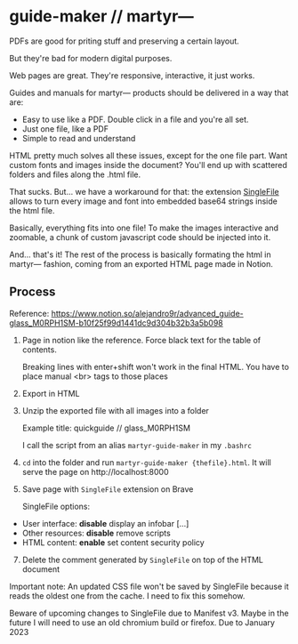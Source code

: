 # guide-maker // martyr⁠—

PDFs are good for priting stuff and preserving a certain layout.

But they're bad for modern digital purposes.

Web pages are great. They're responsive, interactive, it just works.

Guides and manuals for martyr⁠— products should be delivered in a way that are:

-  Easy to use like a PDF. Double click in a file and you're all set.
-  Just one file, like a PDF
-  Simple to read and understand

HTML pretty much solves all these issues, except for the one file part. Want custom fonts and images inside the document? You'll end up with scattered folders and files along the .html file.

That sucks. But... we have a workaround for that: the extension [SingleFile](https://github.com/gildas-lormeau/SingleFile) allows to turn every image and font into embedded base64 strings inside the html file.

Basically, everything fits into one file! To make the images interactive and zoomable, a chunk of custom javascript code should be injected into it.

And... that's it! The rest of the process is basically formating the html in martyr⁠— fashion, coming from an exported HTML page made in Notion.

## Process

Reference: https://www.notion.so/alejandro9r/advanced_guide-glass_M0RPH1SM-b10f25f99d1441dc9d304b32b3a5b098

1. Page in notion like the reference. Force black text for the table of contents.

   Breaking lines with enter+shift won't work in the final HTML. You have to place manual \<br\> tags to those places

2. Export in HTML
3. Unzip the exported file with all images into a folder

   Example title: quickguide // glass_M0RPH1SM

   I call the script from an alias `martyr-guide-maker` in my `.bashrc`

5. `cd` into the folder and run `martyr-guide-maker {thefile}.html`. It will serve the page on http://localhost:8000
6. Save page with `SingleFile` extension on Brave

   SingleFile options:

-  User interface: **disable** display an infobar \[...\]
-  Other resources: **disable** remove scripts
-  HTML content: **enable** set content security policy

7. Delete the comment generated by `SingleFile` on top of the HTML document

Important note: An updated CSS file won't be saved by SingleFile because it reads the oldest one from the cache. I need to fix this somehow.

Beware of upcoming changes to SingleFile due to Manifest v3. Maybe in the future I will need to use an old chromium build or firefox. Due to January 2023
